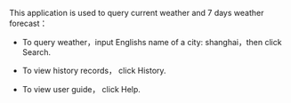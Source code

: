 This application is used to query current weather and 7 days weather forecast：

* To query weather，input Englishs name of a city: shanghai，then click Search.

* To view history records， click History.

* To view user guide， click Help.
